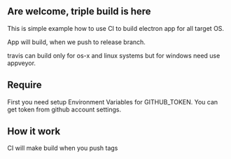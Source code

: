 ## Are welcome, triple build is here

This is simple example how to use CI to build electron app for all target OS.

App will build, when we push to release branch.

travis can build only for os-x and linux systems but for windows need use appveyor.

## Require

First you need setup Environment Variables for GITHUB_TOKEN. You can get token from github account settings.

## How it work

CI will make build when you push tags

<!-- both travis and appveyor have simple ways to deploy app but make load builded files to one release from two different servies? -->

<!-- if's for me some links -->
<!-- https://docs.travis-ci.com/user/environment-variables/#Default-Environment-Variables -->
<!-- https://developer.github.com/v3/repos/releases/ -->
<!-- https://github.com/atom/atom/blob/0e9f4658889bd386bbfe658858c6864c7cafb7c4/script/package.json" -->